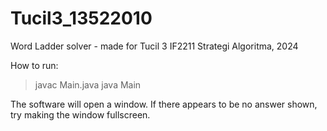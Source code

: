 # Tucil3_13522010
Word Ladder solver - made for Tucil 3 IF2211 Strategi Algoritma, 2024

How to run:
> javac Main.java
> java Main

The software will open a window. If there appears to be no answer shown, try making the window fullscreen.